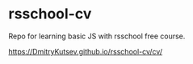 # rsschool-cv

Repo for learning basic JS with rsschool free course.

https://DmitryKutsev.github.io/rsschool-cv/cv/
